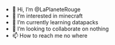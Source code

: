 - 👋 Hi, I’m @LaPlaneteRouge
- 👀 I’m interested in minecraft
- 🌱 I’m currently learning datapacks
- 💞️ I’m looking to collaborate on nothing
- 📫 How to reach me no where

<!---
LaPlaneteRouge/LaPlaneteRouge is a ✨ special ✨ repository because its `README.md` (this file) appears on your GitHub profile.
You can click the Preview link to take a look at your changes.
--->
